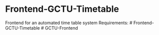 # Frontend-GCTU-Timetable
Frontend for an automated time table system
Requirements: 
#   F r o n t e n d - G C T U - T i m e t a b l e  
 #   G C T U - F r o n t e n d  
 